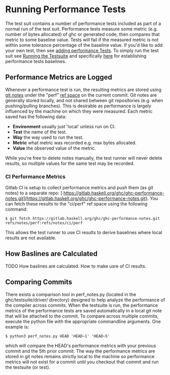 # Running Performance Tests


The test suit contains a number of performance tests included as part of a normal run of the test suit. Performance tests measure some metric (e.g. number of bytes allocated) of ghc or generated code, then compares that metric to some baseline value. Tests will fail if the measured metric is not within some tolerance percentage of the baseline value. If you'd like to add your own test, then see [adding performance Tests](building/running-tests/adding#performance-tests). To simply run the test suit see [Running the Testsuite](building/running-tests/running) and specifically [here](building/running-tests/running#performance-test-baselines) for establishing performance tests baselines.

## Performance Metrics are Logged


Whenever a performance test is run, the resulting metrics are stored using [ git notes](https://git-scm.com/docs/git-notes) under the "perf" [ ref space](https://git-scm.com/docs/git-notes#git-notes---refltrefgt) on the current commit. Git notes are generally stored locally, and not shared between git repositories (e.g. when pushing/pulling branches). This is desirable as performance is largely influenced by the machine on which they were measured. Each metric saved has the following data:

- **Environment** usually just 'local' unless run on CI.
- **Test** the name of the test.
- **Way** the way used to run the test.
- **Metric** what metric was recorded e.g. max bytes allocated.
- **Value** the observed value of the metric.


While you're free to delete notes manually, the test runner will never delete results, so multiple values for the same test may be recorded.

### CI Performance Metrics


Gitlab CI is setup to collect performance metrics and push them (as git notes) to a separate repo: [ https://gitlab.haskell.org/ghc/ghc-performance-notes.git](https://gitlab.haskell.org/ghc/ghc-performance-notes.git). You can fetch these results to the "ci/perf" ref space using the following command:

```wiki
$ git fetch https://gitlab.haskell.org/ghc/ghc-performance-notes.git refs/notes/perf:refs/notes/ci/perf
```


This allows the test runner to use CI results to derive baselines where local results are not available.

## How Baslines are Calculated

TODO How baslines are calculated. How to make usre of CI results.

## Comparing Commits


There exists a comparison tool in perf_notes.py (located in the ghc/testsuite/driver/ directory) designed to help analyze the performance of the compiler across commits. When the testsuite is run, the performance metrics of the performance tests are saved automatically in a local git note that will be attached to the commit. To compare across multiple commits, execute the python file with the appropriate commandline arguments. One example is:

```wiki
$ python3 perf_notes.py HEAD 'HEAD~1' 'HEAD~5'
```


which will compare the HEAD's performance metrics with your previous commit and the 5th prior commit. The way the performance metrics are stored in git notes remains strictly local to the machine so performance metrics will not exist for a commit until you checkout that commit and run the testsuite (or test). 

